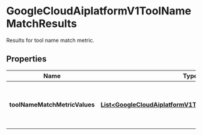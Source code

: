 

# GoogleCloudAiplatformV1ToolNameMatchResults

Results for tool name match metric.

## Properties

| Name | Type | Description | Notes |
|------------ | ------------- | ------------- | -------------|
|**toolNameMatchMetricValues** | [**List&lt;GoogleCloudAiplatformV1ToolNameMatchMetricValue&gt;**](GoogleCloudAiplatformV1ToolNameMatchMetricValue.md) | Output only. Tool name match metric values. |  [optional] |




